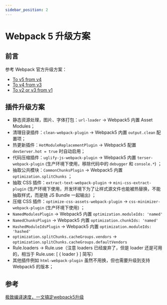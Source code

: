 ```yaml
---
sidebar_position: 2
---
```


# Webpack 5 升级方案

## 前言

参考 Webpack 官方升级方案：

- [To v5 from v4](https://webpack.js.org/migrate/5/)
- [To v4 from v3](https://webpack.js.org/migrate/4/)
- [To v2 or v3 from v1](https://webpack.js.org/migrate/3/)

## 插件升级方案

- 静态资源处理，图片、字体打包：`url-loader` -> Webpack5 内置 Asset Modules；
- 清理目录插件：`clean-webpack-plugin` -> Webpack5 内置 `output.clean` 配置项；
- 热更新插件：`HotModuleReplacementPlugin` -> Webpack5 配置 `devServer.hot = true` 时自动启用；
- 代码压缩插件：`uglify-js-webpack-plugin` -> Webpack5 内置 `terser-webpack-plugin` (生产环境下使用，移除代码中的 `debugger` 和 `console.*`) ；
- 抽取公共模块：`CommonChunksPlugin` -> Webpack5 内置 `optimization.splitChunks` ；
- 抽取 CSS 插件：`extract-text-webpack-plugin` -> `mini-css-extract-plugin` (生产环境下使用，开发环境下为了让样式源文件也能被热替换，不能抽取样式，而是随 JS Bundle 一起输出) ；
- 压缩 CSS 插件：`optimize-css-assets-webpack-plugin` -> `css-minimizer-webpack-plugin` (生产环境下使用) ；
- `NamedModulesPlugin` ->  Webpack5 内置 `optimization.moduleIds: 'named'`
- `NamedChunksPlugin` ->  Webpack5 内置 `optimization.chunkIds: 'named'`
- `HashedModuleIdsPlugin` ->  Webpack5 内置 `optimization.moduleIds: 'hashed'`
- `optimization.splitChunks.cacheGroups.vendors` -> `optimization.splitChunks.cacheGroups.defaultVendors`
- Rule.loaders -> Rule.use（注意 loaders 已经废弃了，但是 loader 还是可用的，相当于 Rule.use: [ { loader } ] 简写）
- 其他插件例如 `html-webpack-plugin` 虽然不用换，但也需要升级到支持 Webpack5 的版本；

##

## 参考

[极致编译速度，一文搞定webpack5升级](https://juejin.cn/post/7161303856943464455)
